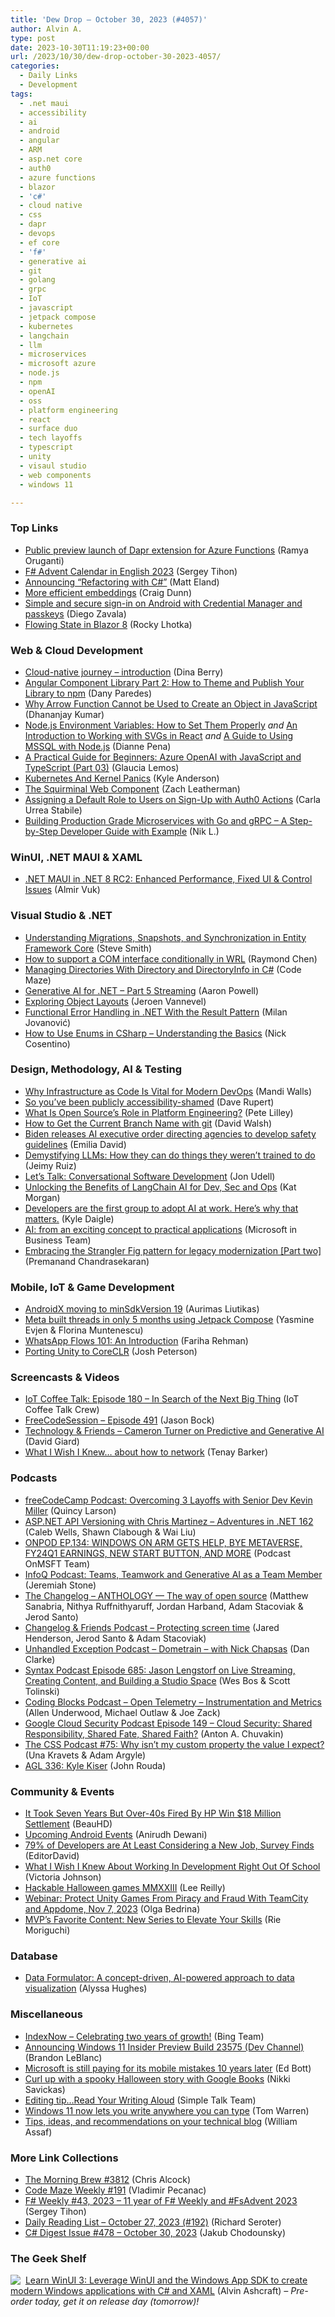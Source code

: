 ```yaml
---
title: 'Dew Drop – October 30, 2023 (#4057)'
author: Alvin A.
type: post
date: 2023-10-30T11:19:23+00:00
url: /2023/10/30/dew-drop-october-30-2023-4057/
categories:
  - Daily Links
  - Development
tags:
  - .net maui
  - accessibility
  - ai
  - android
  - angular
  - ARM
  - asp.net core
  - auth0
  - azure functions
  - blazor
  - 'c#'
  - cloud native
  - css
  - dapr
  - devops
  - ef core
  - 'f#'
  - generative ai
  - git
  - golang
  - grpc
  - IoT
  - javascript
  - jetpack compose
  - kubernetes
  - langchain
  - llm
  - microservices
  - microsoft azure
  - node.js
  - npm
  - openAI
  - oss
  - platform engineering
  - react
  - surface duo
  - tech layoffs
  - typescript
  - unity
  - visaul studio
  - web components
  - windows 11

---
```

### <a name="top"></a>Top Links

  * <a href="https://techcommunity.microsoft.com/t5/apps-on-azure-blog/public-preview-launch-of-dapr-extension-for-azure-functions/ba-p/3966398" target="_blank" rel="noopener">Public preview launch of Dapr extension for Azure Functions</a> (Ramya Oruganti)
  * <a href="https://sergeytihon.com/2023/10/28/f-advent-calendar-in-english-2023/" target="_blank" rel="noopener">F# Advent Calendar in English 2023</a> (Sergey Tihon)
  * <a href="https://newdevsguide.com/2023/10/28/refactoring-with-csharp/" target="_blank" rel="noopener">Announcing “Refactoring with C#”</a> (Matt Eland)
  * <a href="https://devblogs.microsoft.com/surface-duo/android-openai-chatgpt-23/" target="_blank" rel="noopener">More efficient embeddings</a> (Craig Dunn)
  * <a href="http://android-developers.googleblog.com/2023/10/simple-and-secure-sign-in-on-android-with-credential-manager-passkeys.html" target="_blank" rel="noopener">Simple and secure sign-in on Android with Credential Manager and passkeys</a> (Diego Zavala)
  * <a href="https://blog.lhotka.net/2023/10/27/Flowing-State-in-Blazor-8" target="_blank" rel="noopener">Flowing State in Blazor 8</a> (Rocky Lhotka)



### <a name="web"></a>Web & Cloud Development

  * <a href="https://dev.to/dfberry/cloud-native-journey-introduction-407m" target="_blank" rel="noopener">Cloud-native journey &#8211; introduction</a> (Dina Berry)
  * <a href="https://www.telerik.com/blogs/angular-component-library-part-2-how-to-theme-publish-npm" target="_blank" rel="noopener">Angular Component Library Part 2: How to Theme and Publish Your Library to npm</a> (Dany Paredes)
  * <a href="https://www.telerik.com/blogs/why-arrow-function-cannot-used-create-object-javascript" target="_blank" rel="noopener">Why Arrow Function Cannot be Used to Create an Object in JavaScript</a> (Dhananjay Kumar)
  * <a href="https://www.sitepoint.com/node-js-environment-variables-how-to-set-them-properly/?utm_source=rss" target="_blank" rel="noopener">Node.js Environment Variables: How to Set Them Properly</a> _and_ <a href="https://www.sitepoint.com/an-introduction-to-working-with-svgs-in-react/?utm_source=rss" target="_blank" rel="noopener">An Introduction to Working with SVGs in React</a> _and_ <a href="https://www.sitepoint.com/mssql-with-node-js/?utm_source=rss" target="_blank" rel="noopener">A Guide to Using MSSQL with Node.js</a> (Dianne Pena)
  * <a href="https://dev.to/azure/a-practical-guide-for-beginners-azure-openai-with-javascript-and-typescript-part-03-2n68" target="_blank" rel="noopener">A Practical Guide for Beginners: Azure OpenAI with JavaScript and TypeScript (Part 03)</a> (Glaucia Lemos)
  * <a href="https://netflixtechblog.com/kubernetes-and-kernel-panics-ed620b9c6225?source=rss----2615bd06b42e---4" target="_blank" rel="noopener">Kubernetes And Kernel Panics</a> (Kyle Anderson)
  * <a href="https://www.zachleat.com/web/squirminal/" target="_blank" rel="noopener">The Squirminal Web Component</a> (Zach Leatherman)
  * <a href="https://auth0.com/blog/assign-default-role-on-sign-up-with-actions/" target="_blank" rel="noopener">Assigning a Default Role to Users on Sign-Up with Auth0 Actions</a> (Carla Urrea Stabile)
  * <a href="https://dev.to/nikl/building-production-grade-microservices-with-go-and-grpc-a-step-by-step-developer-guide-with-example-2839" target="_blank" rel="noopener">Building Production Grade Microservices with Go and gRPC &#8211; A Step-by-Step Developer Guide with Example</a> (Nik L.)



### <a name="silverlight"></a>WinUI, .NET MAUI & XAML

  * <a href="https://www.infoq.com/news/2023/10/dotnet-maui-8-rc-2/?utm_campaign=infoq_content&utm_source=infoq&utm_medium=feed&utm_term=global" target="_blank" rel="noopener">.NET MAUI in .NET 8 RC2: Enhanced Performance, Fixed UI & Control Issues</a> (Almir Vuk)



### <a name="dotnet"></a>Visual Studio & .NET

  * <a href="https://ardalis.com/entity-framework-core-understanding-migrations-snapshots-synchronization/" target="_blank" rel="noopener">Understanding Migrations, Snapshots, and Synchronization in Entity Framework Core</a> (Steve Smith)
  * <a href="https://devblogs.microsoft.com/oldnewthing/20231027-00/?p=108934" target="_blank" rel="noopener">How to support a COM interface conditionally in WRL</a> (Raymond Chen)
  * <a href="https://code-maze.com/c-sharp-managing-directories-with-directory-and-directoryinfo/" target="_blank" rel="noopener">Managing Directories With Directory and DirectoryInfo in C#</a> (Code Maze)
  * <a href="https://www.aaron-powell.com/posts/2023-10-29-generative-ai-for-dotnet---part-5-streaming/" target="_blank" rel="noopener">Generative AI for .NET &#8211; Part 5 Streaming</a> (Aaron Powell)
  * <a href="https://vannevel.net/posts/exploring-object-layouts" target="_blank" rel="noopener">Exploring Object Layouts</a> (Jeroen Vannevel)
  * <a href="https://www.milanjovanovic.tech/blog/functional-error-handling-in-dotnet-with-the-result-pattern" target="_blank" rel="noopener">Functional Error Handling in .NET With the Result Pattern</a> (Milan Jovanović)
  * <a href="https://www.devleader.ca/2023/10/27/how-to-use-enums-in-csharp-understanding-the-basics/" target="_blank" rel="noopener">How to Use Enums in CSharp – Understanding the Basics</a> (Nick Cosentino)



### <a name="design"></a>Design, Methodology, AI & Testing

  * <a href="https://thenewstack.io/why-infrastructure-as-code-is-vital-for-modern-devops/" target="_blank" rel="noopener">Why Infrastructure as Code Is Vital for Modern DevOps</a> (Mandi Walls)
  * <a href="https://daverupert.com/2023/10/accessiblity-shamed/" target="_blank" rel="noopener">So you’ve been publicly accessibility-shamed</a> (Dave Rupert)
  * <a href="https://www.itprotoday.com/industry-perspectives/what-open-sources-role-platform-engineering" target="_blank" rel="noopener">What Is Open Source&#8217;s Role in Platform Engineering?</a> (Pete Lilley)
  * <a href="https://davidwalsh.name/git-current-branch" target="_blank" rel="noopener">How to Get the Current Branch Name with git</a> (David Walsh)
  * <a href="https://www.theverge.com/2023/10/30/23914507/biden-ai-executive-order-regulation-standards" target="_blank" rel="noopener">Biden releases AI executive order directing agencies to develop safety guidelines</a> (Emilia David)
  * <a href="https://github.blog/2023-10-27-demystifying-llms-how-they-can-do-things-they-werent-trained-to-do/" target="_blank" rel="noopener">Demystifying LLMs: How they can do things they weren’t trained to do</a> (Jeimy Ruiz)
  * <a href="https://thenewstack.io/lets-talk-conversational-software-development/" target="_blank" rel="noopener">Let’s Talk: Conversational Software Development</a> (Jon Udell)
  * <a href="https://www.pulumi.com/blog/generative-ai-apps-devops-talks-pulumi-user-group/" target="_blank" rel="noopener">Unlocking the Benefits of LangChain AI for Dev, Sec and Ops</a> (Kat Morgan)
  * <a href="https://github.blog/2023-10-27-developers-are-the-first-group-to-adopt-ai-at-work-heres-why-that-matters/" target="_blank" rel="noopener">Developers are the first group to adopt AI at work. Here’s why that matters.</a> (Kyle Daigle)
  * <a href="https://www.microsoft.com/en-us/industry/microsoft-in-business/era-of-ai/2023/10/26/ai-from-an-exciting-concept-to-practical-applications/" target="_blank" rel="noopener">AI: from an exciting concept to practical applications</a> (Microsoft in Business Team)
  * <a href="https://www.thoughtworks.com/insights/articles/embracing-strangler-fig-pattern-legacy-modernization-part-two" target="_blank" rel="noopener">Embracing the Strangler Fig pattern for legacy modernization [Part two]</a> (Premanand Chandrasekaran)



### <a name="mobile"></a>Mobile, IoT & Game Development

  * <a href="http://android-developers.googleblog.com/2023/10/androidx-minsdkversion-19.html" target="_blank" rel="noopener">AndroidX moving to minSdkVersion 19</a> (Aurimas Liutikas)
  * <a href="http://android-developers.googleblog.com/2023/10/meta-built-threads-in-only-5-months-using-jetpack-compose.html" target="_blank" rel="noopener">Meta built threads in only 5 months using Jetpack Compose</a> (Yasmine Evjen & Florina Muntenescu)
  * <a href="https://developers.facebook.com/blog/post/2023/10/27/whatsapp-flows-101-an-introduction/" target="_blank" rel="noopener">WhatsApp Flows 101: An Introduction</a> (Fariha Rehman)
  * <a href="https://blog.unity.com/engine-platform/porting-unity-to-coreclr" target="_blank" rel="noopener">Porting Unity to CoreCLR</a> (Josh Peterson)



### <a name="videos"></a>Screencasts & Videos

  * <a href="http://www.youtube.com/watch?v=4AwEQ3k1S-Y" target="_blank" rel="noopener">IoT Coffee Talk: Episode 180 &#8211; In Search of the Next Big Thing</a> (IoT Coffee Talk Crew)
  * <a href="http://www.youtube.com/watch?v=M-KVmC_QMBc" target="_blank" rel="noopener">FreeCodeSession &#8211; Episode 491</a> (Jason Bock)
  * <a href="https://davidgiard.com/cameron-turner-on-predictive-and-generative-ai" target="_blank" rel="noopener">Technology & Friends &#8211; Cameron Turner on Predictive and Generative AI</a> (David Giard)
  * <a href="http://www.youtube.com/watch?v=uXk0cQasRHs" target="_blank" rel="noopener">What I Wish I Knew&#8230; about how to network</a> (Tenay Barker)



### <a name="podcasts"></a>Podcasts

  * <a href="https://www.freecodecamp.org/news/podcast-kevin-miller-coder-conversations/" target="_blank" rel="noopener">freeCodeCamp Podcast: Overcoming 3 Layoffs with Senior Dev Kevin Miller</a> (Quincy Larson)
  * <a href="https://topenddevs.com/podcasts/adventures-in-net/episodes/asp-net-api-versioning-with-chris-martinez-net-162" target="_blank" rel="noopener">ASP.NET API Versioning with Chris Martinez &#8211; Adventures in .NET 162</a> (Caleb Wells, Shawn Clabough & Wai Liu)
  * <a href="https://onmsft.com/onpodcast/onpod-ep-134-windows-on-arm-gets-help-bye-metaverse-fy24q1-earnings-new-start-button-and-more/" target="_blank" rel="noopener">ONPOD EP.134: WINDOWS ON ARM GETS HELP, BYE METAVERSE, FY24Q1 EARNINGS, NEW START BUTTON, AND MORE</a> (Podcast OnMSFT Team)
  * <a href="https://www.infoq.com/podcasts/team-member-generative-ai/" target="_blank" rel="noopener">InfoQ Podcast: Teams, Teamwork and Generative AI as a Team Member</a> (Jeremiah Stone)
  * <a href="https://changelog.com/podcast/563" target="_blank" rel="noopener">The Changelog &#8211; ANTHOLOGY — The way of open source</a> (Matthew Sanabria, Nithya Ruffnithyaruff, Jordan Harband, Adam Stacoviak & Jerod Santo)
  * <a href="https://changelog.com/friends/19" target="_blank" rel="noopener">Changelog & Friends Podcast &#8211; Protecting screen time</a> (Jared Henderson, Jerod Santo & Adam Stacoviak)
  * <a href="https://unhandledexceptionpodcast.com/posts/0058-dometrain/" target="_blank" rel="noopener">Unhandled Exception Podcast &#8211; Dometrain &#8211; with Nick Chapsas</a> (Dan Clarke)
  * <a href="https://syntax.fm/show/685/jason-lengstorf-on-live-streaming-creating-content-and-building-a-studio-space" target="_blank" rel="noopener">Syntax Podcast Episode 685: Jason Lengstorf on Live Streaming, Creating Content, and Building a Studio Space</a> (Wes Bos & Scott Tolinski)
  * <a href="https://www.codingblocks.net/podcast/open-telemetry-instrumentation-and-metrics/" target="_blank" rel="noopener">Coding Blocks Podcast &#8211; Open Telemetry – Instrumentation and Metrics</a> (Allen Underwood, Michael Outlaw & Joe Zack)
  * <a href="https://cloudsecuritypodcast.libsyn.com/ep149-cloud-security-share-responsibility-share-fate-shared-faith" target="_blank" rel="noopener">Google Cloud Security Podcast Episode 149 &#8211; Cloud Security: Shared Responsibility, Shared Fate, Shared Faith?</a> (Anton A. Chuvakin)
  * <a href="http://thecsspodcast.libsyn.com/75-why-isnt-my-custom-property-the-value-i-expect" target="_blank" rel="noopener">The CSS Podcast #75: Why isn&#8217;t my custom property the value I expect?</a> (Una Kravets & Adam Argyle)
  * <a href="https://www.ageekleader.com/agl-336-kyle-kiser/" target="_blank" rel="noopener">AGL 336: Kyle Kiser</a> (John Rouda)



### <a name="events"></a>Community & Events

  * <a href="https://yro.slashdot.org/story/23/10/27/2115241/it-took-seven-years-but-over-40s-fired-by-hp-win-18-million-settlement?utm_source=rss1.0mainlinkanon&utm_medium=feed" target="_blank" rel="noopener">It Took Seven Years But Over-40s Fired By HP Win $18 Million Settlement</a> (BeauHD)
  * <a href="http://android-developers.googleblog.com/2023/10/events-tas.html" target="_blank" rel="noopener">Upcoming Android Events</a> (Anirudh Dewani)
  * <a href="https://it.slashdot.org/story/23/10/30/0510214/79-of-developers-are-at-least-considering-a-new-job-survey-finds?utm_source=rss1.0mainlinkanon&utm_medium=feed" target="_blank" rel="noopener">79% of Developers are At Least Considering a New Job, Survey Finds</a> (EditorDavid)
  * <a href="https://smashingmagazine.com/2023/10/beginner-web-development-working-career/" target="_blank" rel="noopener">What I Wish I Knew About Working In Development Right Out Of School</a> (Victoria Johnson)
  * <a href="https://github.blog/2023-10-30-hackable-halloween-games-mmxxiii/" target="_blank" rel="noopener">Hackable Halloween games MMXXIII</a> (Lee Reilly)
  * <a href="https://blog.jetbrains.com/teamcity/2023/10/webinar-appdome-teamcity-nov7-2023/" target="_blank" rel="noopener">Webinar: Protect Unity Games From Piracy and Fraud With TeamCity and Appdome, Nov 7, 2023</a> (Olga Bedrina)
  * <a href="https://techcommunity.microsoft.com/t5/microsoft-mvp-award-program-blog/mvp-s-favorite-content-new-series-to-elevate-your-skills/ba-p/3940505" target="_blank" rel="noopener">MVP’s Favorite Content: New Series to Elevate Your Skills</a> (Rie Moriguchi)



### <a name="sql"></a>Database

  * <a href="https://www.microsoft.com/en-us/research/blog/data-formulator-a-concept-driven-ai-powered-approach-to-data-visualization/" target="_blank" rel="noopener">Data Formulator: A concept-driven, AI-powered approach to data visualization</a> (Alyssa Hughes)



### <a name="misc"></a>Miscellaneous

  * <a href="https://blogs.bing.com/webmaster/october-2023/IndexNow-Celebrating-two-years-of-growth" target="_blank" rel="noopener">IndexNow &#8211; Celebrating two years of growth!</a> (Bing Team)
  * <a href="https://blogs.windows.com/blog/2023/10/27/announcing-windows-11-insider-preview-build-23575-dev-channel/" target="_blank" rel="noopener">Announcing Windows 11 Insider Preview Build 23575 (Dev Channel)</a> (Brandon LeBlanc)
  * <a href="https://www.zdnet.com/article/microsoft-is-still-paying-for-its-mobile-mistakes-10-years-later/#ftag=RSSbaffb68" target="_blank" rel="noopener">Microsoft is still paying for its mobile mistakes 10 years later</a> (Ed Bott)
  * <a href="https://blog.google/products/search/google-books-halloween-stories/" target="_blank" rel="noopener">Curl up with a spooky Halloween story with Google Books</a> (Nikki Savickas)
  * <a href="https://www.red-gate.com/simple-talk/blogs/editing-tipread-your-writing-aloud/" target="_blank" rel="noopener">Editing tip…Read Your Writing Aloud</a> (Simple Talk Team)
  * <a href="https://www.theverge.com/2023/10/27/23934589/microsoft-windows-11-windows-ink-anywhere" target="_blank" rel="noopener">Windows 11 now lets you write anywhere you can type</a> (Tom Warren)
  * <a href="https://www.sqltact.com/2023/10/tips-ideas-and-recommendations-on-your.html" target="_blank" rel="noopener">Tips, ideas, and recommendations on your technical blog</a> (William Assaf)



### <a name="links"></a>More Link Collections

  * <a href="https://blog.cwa.me.uk/2023/10/30/the-morning-brew-3812/" target="_blank" rel="noopener">The Morning Brew #3812</a> (Chris Alcock)
  * <a href="https://code-maze.com/code-maze-weekly-191/" target="_blank" rel="noopener">Code Maze Weekly #191</a> (Vladimir Pecanac)
  * <a href="https://sergeytihon.com/2023/10/28/f-weekly-43-2023-11-year-of-f-weekly-and-fsadvent-2023/" target="_blank" rel="noopener">F# Weekly #43, 2023 – 11 year of F# Weekly and #FsAdvent 2023</a> (Sergey Tihon)
  * <a href="http://seroter.com/2023/10/27/daily-reading-list-october-27-2023-192/" target="_blank" rel="noopener">Daily Reading List – October 27, 2023 (#192)</a> (Richard Seroter)
  * <a href="https://csharpdigest.net/digests/1728" target="_blank" rel="noopener">C# Digest Issue #478 &#8211; October 30, 2023</a> (Jakub Chodounsky)



### <a name="shelf"></a>The Geek Shelf

<a href="https://www.amazon.com/dp/1805120069/" target="_blank" rel="noopener"><img decoding="async" align="left" style="margin: 0px 4px 0px 0px; border: 0px currentcolor; border-image: none; float: left; display: inline; background-image: none;" src="https://m.media-amazon.com/images/I/41EyACcIdNL._SS135_.jpg" border="0" /></a>&nbsp;<a href="https://www.amazon.com/dp/1805120069/" target="_blank" rel="noopener">Learn WinUI 3: Leverage WinUI and the Windows App SDK to create modern Windows applications with C# and XAML</a> (Alvin Ashcraft) _&#8211; Pre-order today, get it on release day (tomorrow)!_